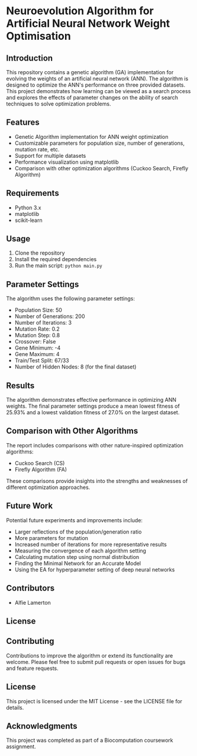# Neuroevolution Algorithm for Artificial Neural Network Weight Optimisation

## Introduction

This repository contains a genetic algorithm (GA) implementation for evolving the weights of an artificial neural network (ANN). The algorithm is designed to optimize the ANN's performance on three provided datasets. This project demonstrates how learning can be viewed as a search process and explores the effects of parameter changes on the ability of search techniques to solve optimization problems.

## Features

- Genetic Algorithm implementation for ANN weight optimization
- Customizable parameters for population size, number of generations, mutation rate, etc.
- Support for multiple datasets
- Performance visualization using matplotlib
- Comparison with other optimization algorithms (Cuckoo Search, Firefly Algorithm)

## Requirements

- Python 3.x
- matplotlib
- scikit-learn

## Usage

1. Clone the repository
2. Install the required dependencies
3. Run the main script: `python main.py`

## Parameter Settings

The algorithm uses the following parameter settings:

- Population Size: 50
- Number of Generations: 200
- Number of Iterations: 3
- Mutation Rate: 0.2
- Mutation Step: 0.8
- Crossover: False
- Gene Minimum: -4
- Gene Maximum: 4
- Train/Test Split: 67/33
- Number of Hidden Nodes: 8 (for the final dataset)

## Results

The algorithm demonstrates effective performance in optimizing ANN weights. The final parameter settings produce a mean lowest fitness of 25.93% and a lowest validation fitness of 27.0% on the largest dataset.

## Comparison with Other Algorithms

The report includes comparisons with other nature-inspired optimization algorithms:

- Cuckoo Search (CS)
- Firefly Algorithm (FA)

These comparisons provide insights into the strengths and weaknesses of different optimization approaches.

## Future Work

Potential future experiments and improvements include:

- Larger reflections of the population/generation ratio
- More parameters for mutation
- Increased number of iterations for more representative results
- Measuring the convergence of each algorithm setting
- Calculating mutation step using normal distribution
- Finding the Minimal Network for an Accurate Model
- Using the EA for hyperparameter setting of deep neural networks

## Contributors

- Alfie Lamerton

## License

## Contributing
Contributions to improve the algorithm or extend its functionality are welcome. Please feel free to submit pull requests or open issues for bugs and feature requests.

## License
This project is licensed under the MIT License - see the LICENSE file for details.

## Acknowledgments

This project was completed as part of a Biocomputation coursework assignment.

